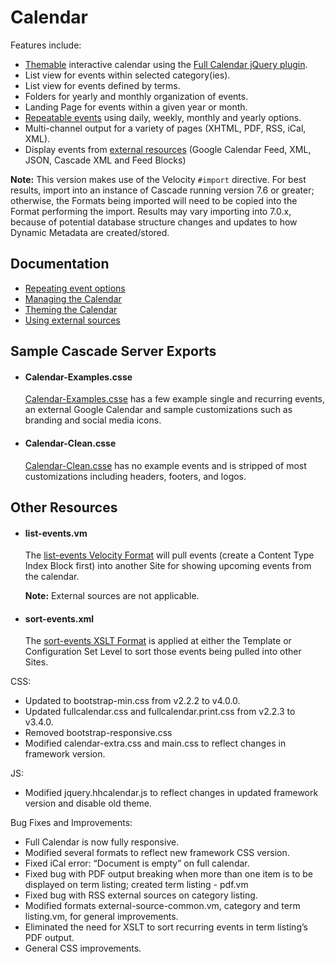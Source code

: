 # Calendar

Features include:

- [Themable](docs/theming.md) interactive calendar using the [Full Calendar jQuery plugin](http://arshaw.com/fullcalendar/).
- List view for events within selected category(ies).
- List view for events defined by terms.
- Folders for yearly and monthly organization of events.
- Landing Page for events within a given year or month.
- [Repeatable events](docs/repeat-options.md) using daily, weekly, monthly and yearly options.
- Multi-channel output for a variety of pages (XHTML, PDF, RSS, iCal, XML).
- Display events from [external resources](docs/external-sources.md) (Google Calendar Feed, XML, JSON, Cascade XML and Feed Blocks)

**Note:** This version makes use of the Velocity `#import` directive. For best results, import into an instance of Cascade running version 7.6 or greater; otherwise, the Formats being imported will need to be copied into the Format performing the import. Results may vary importing into 7.0.x, because of potential database structure changes and updates to how Dynamic Metadata are created/stored.

## Documentation

- [Repeating event options](docs/repeat-options.md)
- [Managing the Calendar](docs/managing-the-calendar.md)
- [Theming the Calendar](docs/theming.md)
- [Using external sources](docs/external-sources.md)


## Sample Cascade Server Exports
- #### Calendar-Examples.csse

  [Calendar-Examples.csse](Calendar-Examples.csse) has a few example single and recurring events, an external Google Calendar and sample customizations such as branding and social media icons.

  
- #### Calendar-Clean.csse

  [Calendar-Clean.csse](Calendar-Clean.csse) has no example events and is stripped of most customizations including headers, footers, and logos.

  
## Other Resources
- #### list-events.vm

  The [list-events Velocity Format](list-events.vm) will pull events (create a Content Type Index Block first) into another Site for showing upcoming events from the calendar. 

  **Note:** External sources are not applicable.

- #### sort-events.xml

  The [sort-events XSLT Format](sort-events.xml) is applied at either the Template or Configuration Set Level to sort those events being pulled into other Sites.

CSS:
- Updated to bootstrap-min.css from v2.2.2 to v4.0.0.
- Updated fullcalendar.css and fullcalendar.print.css from v2.2.3 to v3.4.0.
- Removed bootstrap-responsive.css
- Modified calendar-extra.css  and main.css to reflect changes in framework version.

JS:
- Modified jquery.hhcalendar.js to reflect changes in updated framework version and disable old theme.

Bug Fixes and Improvements:
- Full Calendar is now fully responsive.
- Modified several formats to reflect new framework CSS version.
- Fixed iCal error: “Document is empty” on full calendar.
- Fixed bug with PDF output breaking when more than one item is to be displayed on term listing; created term listing - pdf.vm
- Fixed bug with RSS external sources on category listing.
- Modified formats external-source-common.vm, category and term listing.vm,  for general improvements.
- Eliminated the need for XSLT to sort recurring events in term listing’s PDF output.
- General CSS improvements.





